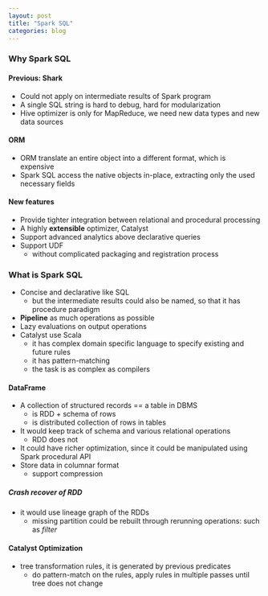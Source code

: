 ```yaml
---
layout: post
title: "Spark SQL"
categories: blog
---
```


### Why Spark SQL
#### Previous: Shark
* Could not apply on intermediate results of Spark program
* A single SQL string is hard to debug, hard for modularization
* Hive optimizer is only for MapReduce, we need new data types and new data sources

#### ORM
* ORM translate an entire object into a different format, which is expensive
* Spark SQL access the native objects in-place, extracting only the used necessary fields

#### New features
* Provide tighter integration between relational and procedural processing
* A highly **extensible** optimizer, Catalyst
* Support advanced analytics above declarative queries
* Support UDF
    * without complicated packaging and registration process

### What is Spark SQL
* Concise and declarative like SQL
    * but the intermediate results could also be named, so that it has procedure paradigm
* **Pipeline** as much operations as possible
* Lazy evaluations on output operations
* Catalyst use Scala
    * it has complex domain specific language to specify existing and future rules
    * it has pattern-matching
    * the task is as complex as compilers

#### DataFrame
* A collection of structured records == a table in DBMS
    * is RDD + schema of rows
    * is distributed collection of rows in tables
* It would keep track of schema and various relational operations
    * RDD does not
* It could have richer optimization, since it could be manipulated using Spark procedural API
* Store data in columnar format
    * support compression

##### Crash recover of RDD
* it would use lineage graph of the RDDs
    * missing partition could be rebuilt through rerunning operations: such as *filter*

#### Catalyst Optimization
* tree transformation rules, it is generated by previous predicates
    * do pattern-match on the rules, apply rules in multiple passes until tree does not change